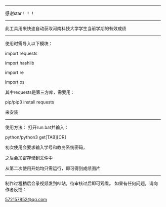 __________________________________________________________________


感谢star！！！
__________________________________________________________________


此工具用来快速自动获取河南科技大学学生当前学期的有效成绩
__________________________________________________________________


使用时需导入以下模块：

import requests

import hashlib

import re

import os

其中requests是第三方库，需要用：

pip/pip3 install requests

来安装
__________________________________________________________________


使用方法：
打开run.bat并输入：

python/python3 get[TAB][CR]

初次使用会要求输入学号和教务系统密码，

之后会加密存储到文件中

从第二次使用开始均只需运行，即可得到成绩图片


__________________________________________________________________


制作过程稍后会录视频发到哔站，待审核过后即可观看。
如果有任何问题，请向作者反馈：

572157852@qq.com

